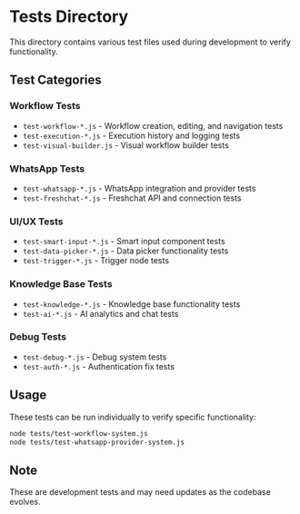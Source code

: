 # Tests Directory

This directory contains various test files used during development to verify functionality.

## Test Categories

### Workflow Tests
- `test-workflow-*.js` - Workflow creation, editing, and navigation tests
- `test-execution-*.js` - Execution history and logging tests
- `test-visual-builder.js` - Visual workflow builder tests

### WhatsApp Tests
- `test-whatsapp-*.js` - WhatsApp integration and provider tests
- `test-freshchat-*.js` - Freshchat API and connection tests

### UI/UX Tests
- `test-smart-input-*.js` - Smart input component tests
- `test-data-picker-*.js` - Data picker functionality tests
- `test-trigger-*.js` - Trigger node tests

### Knowledge Base Tests
- `test-knowledge-*.js` - Knowledge base functionality tests
- `test-ai-*.js` - AI analytics and chat tests

### Debug Tests
- `test-debug-*.js` - Debug system tests
- `test-auth-*.js` - Authentication fix tests

## Usage

These tests can be run individually to verify specific functionality:

```bash
node tests/test-workflow-system.js
node tests/test-whatsapp-provider-system.js
```

## Note

These are development tests and may need updates as the codebase evolves. 
